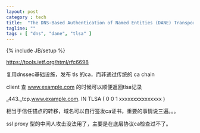 ```yaml
---
layout: post
category : tech
title:  "The DNS-Based Authentication of Named Entities (DANE) Transport Layer Security (TLS) Protocol: TLSA"
tagline: ""
tags : [ "dns", "dane", "tlsa" ] 
---
```

{% include JB/setup %}

https://tools.ietf.org/html/rfc6698

复用dnssec基础设施，发布 tls 的ca，而非通过传统的 ca chain

client 查 www.example.com 的时候可以顺便返回tlsa记录

 _443._tcp.www.example.com. IN TLSA (
      0 0 1 xxxxxxxxxxxxxxx )

相当于信任锚点的转移，域名可以自行签发ca证书，重要的事情说三遍。。。

ssl proxy 型的中间人攻击没法用了，主要是在底层协议ca检查过不了。

